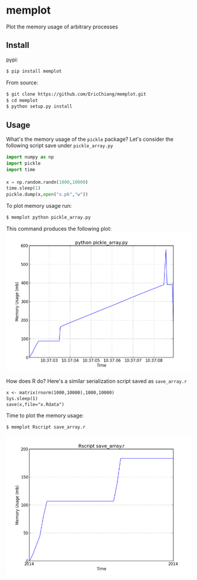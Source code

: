 memplot
=======

Plot the memory usage of arbitrary processes


Install
-------

pypi:
```bash
$ pip install memplot
```

From source:
```bash
$ git clone https://github.com/EricChiang/memplot.git
$ cd memplot
$ python setup.py install
```

Usage
-----

What's the memory usage of the `pickle` package? Let's consider the following script save under `pickle_array.py`
```python
import numpy as np
import pickle
import time

x = np.random.randn(1000,10000)
time.sleep(1)
pickle.dump(x,open("x.pk","w"))
```

To plot memory usage run:
```bash
$ memplot python pickle_array.py
```

This command produces the following plot:
![pickle an array](imgs/python_pickle_array.png)

How does R do? Here's a similar serialization script saved as `save_array.r`

```Rscript
x <- matrix(rnorm(1000,10000),1000,10000)
Sys.sleep(1)
save(x,file="x.Rdata")
```

Time to plot the memory usage:
```bash
$ memplot Rscript save_array.r
```

![save an array](imgs/r_save_array.png)
